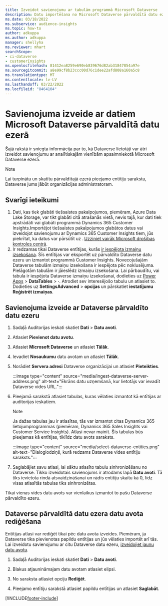 ```yaml
---
title: Izveidot savienojumu ar tabulām programmā Microsoft Dataverse
description: Datu importēšana no Microsoft Dataverse pārvaldītā datu ezera.
ms.date: 03/18/2022
ms.subservice: audience-insights
ms.topic: how-to
author: adkuppa
ms.author: adkuppa
manager: shellyha
ms.reviewer: mhart
searchScope:
- ci-dataverse
- customerInsights
ms.openlocfilehash: 81412ea8259e690eb839676d82ab31847854a97e
ms.sourcegitcommit: a8e99cf8b23ccc00d76c1dee22afd808a160a5c8
ms.translationtype: MT
ms.contentlocale: lv-LV
ms.lasthandoff: 03/22/2022
ms.locfileid: "8464104"
---
```

# <a name="connect-to-data-in-a-microsoft-dataverse-managed-data-lake"></a>Savienojuma izveide ar datiem Microsoft Dataverse pārvaldītā datu ezerā

Šajā rakstā ir sniegta informācija par to, kā Dataverse lietotāji var ātri izveidot savienojumu ar analītiskajām vienībām apsaimniekotā Microsoft Dataverse ezerā. 

> [!NOTE]
> Lai turpinātu un skatītu pārvaldītajā ezerā pieejamo entītiju sarakstu, Dataverse jums jābūt organizācijas administratoram.

## <a name="important-considerations"></a>Svarīgi ieteikumi

1. Dati, kas tiek glabāti tiešsaistes pakalpojumos, piemēram, Azure Data Lake Storage, var tikt glabāti citā atrašanās vietā, nevis tajā, kur dati tiek apstrādāti vai glabāti programmā Dynamics 365 Customer Insights.Importējot tiešsaistes pakalpojumos glabātos datus vai izveidojot savienojumu ar Dynamics 365 Customer Insights tiem, jūs piekrītat, ka datus var pārsūtīt uz . [Uzziniet vairāk Microsoft drošības kontroles centrā](https://www.microsoft.com/trust-center).
2. Ir redzamas tikai Dataverse entītijas, kurās [ir iespējota izmaiņu izsekošana](/power-platform/admin/enable-change-tracking-control-data-synchronization). Šīs entītijas var eksportēt uz pārvaldīto Dataverse datu ezeru un izmantot programmā Customer Insights. Novecojušajām Dataverse tabulām izmaiņu izsekošana ir iespējota pēc noklusējuma. Pielāgotām tabulām ir jāieslēdz izmaiņu izsekošana. Lai pārbaudītu, vai tabula ir iespējota Dataverse izmaiņu izsekošanai, dodieties uz [Power Apps](https://make.powerapps.com) > **DataTables** > **·**. Atrodiet sev interesējošo tabulu un atlasiet to. Dodieties uz **SettingsAdvanced** > **opcijas** un pārskatiet **iestatījumu Reģistrēt izmaiņas**.

## <a name="connect-to-a-dataverse-managed-lake"></a>Savienojuma izveide ar Dataverse pārvaldīto datu ezeru

1. Sadaļā Auditorijas ieskati skatiet **Dati** > **Datu avoti**.

2. Atlasiet **Pievienot datu avotu**.

3. Atlasiet **Microsoft Dataverse** un atlasiet **Tālāk**.

4. Ievadiet **Nosaukumu** datu avotam un atlasiet **Tālāk**. 

5. Norādiet **Servera adresi** Dataverse organizācijai un atlasiet **Pieteikties**.

   :::image type="content" source="media/ingest-dataverse-server-address.png" alt-text="Ekrāns datu uzņemšanā, kur lietotājs var ievadīt Dataverse vides URL.":::

6. Pieejamā sarakstā atlasiet tabulas, kuras vēlaties izmantot kā entītijas ar auditorijas ieskatiem.    

   > [!NOTE]
   > Ja dažas tabulas jau ir atlasītas, tās var izmantot citas Dynamics 365 lietojumprogrammas (piemēram, Dynamics 365 Sales Insights vai Customer Service Insights). Atlasi nevar mainīt. Šīs tabulas būs pieejamas kā entītijas, tiklīdz datu avots saraksts.

   :::image type="content" source="media/select-dataverse-entities.png" alt-text="Dialoglodziņš, kurā redzams Dataverse vides entītiju saraksts.":::

7. Saglabājiet savu atlasi, lai sāktu atlasīto tabulu sinhronizēšanu no Dataverse. Tikko izveidotais savienojums ir atrodams lapā **Datu avoti**. Tā tiks ievietota rindā atsvaidzināšanai un rādīs entītiju skaitu kā 0, līdz visas atlasītās tabulas tiks sinhronizētas.

Tikai vienas vides datu avots var vienlaikus izmantot to pašu Dataverse pārvaldīto ezeru.

## <a name="edit-a-dataverse-managed-lake-data-source"></a>Dataverse pārvaldītā datu ezera datu avota rediģēšana

Entītijas atlasi var rediģēt tikai pēc datu avota izveides. Piemēram, ja Dataverse tika pievienotas papildu entītijas un jūs vēlaties importēt arī tās.    
Lai izveidotu savienojumu ar citu Dataverse datu ezeru, [izveidojiet jaunu datu avotu](#connect-to-a-dataverse-managed-lake).

1. Sadaļā Auditorijas ieskati skatiet **Dati** > **Datu avoti**.

2. Blakus atjaunināmajam datu avotam atlasiet elipsi.

3. No saraksta atlasiet opciju **Rediģēt**.

4. Pieejamo entītiju sarakstā atlasiet papildu entītijas un atlasiet **Saglabāt**.

[!INCLUDE[footer-include](../includes/footer-banner.md)]
